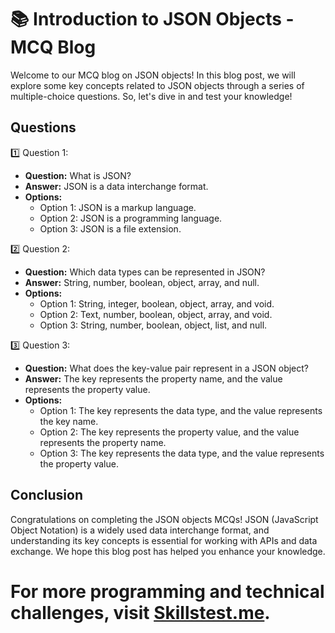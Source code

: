 # 📚 Introduction to JSON Objects - MCQ Blog

Welcome to our MCQ blog on JSON objects! In this blog post, we will explore some key concepts related to JSON objects through a series of multiple-choice questions. So, let's dive in and test your knowledge!

## Questions

1️⃣ Question 1:
- **Question:** What is JSON?
- **Answer:** JSON is a data interchange format.
- **Options:**
  - Option 1: JSON is a markup language.
  - Option 2: JSON is a programming language.
  - Option 3: JSON is a file extension.

2️⃣ Question 2:
- **Question:** Which data types can be represented in JSON?
- **Answer:** String, number, boolean, object, array, and null.
- **Options:**
  - Option 1: String, integer, boolean, object, array, and void.
  - Option 2: Text, number, boolean, object, array, and void.
  - Option 3: String, number, boolean, object, list, and null.

3️⃣ Question 3:
- **Question:** What does the key-value pair represent in a JSON object?
- **Answer:** The key represents the property name, and the value represents the property value.
- **Options:**
  - Option 1: The key represents the data type, and the value represents the key name.
  - Option 2: The key represents the property value, and the value represents the property name.
  - Option 3: The key represents the data type, and the value represents the property value.

## Conclusion

Congratulations on completing the JSON objects MCQs! JSON (JavaScript Object Notation) is a widely used data interchange format, and understanding its key concepts is essential for working with APIs and data exchange. We hope this blog post has helped you enhance your knowledge.

# For more programming and technical challenges, visit [Skillstest.me](https://www.skillstest.me).


